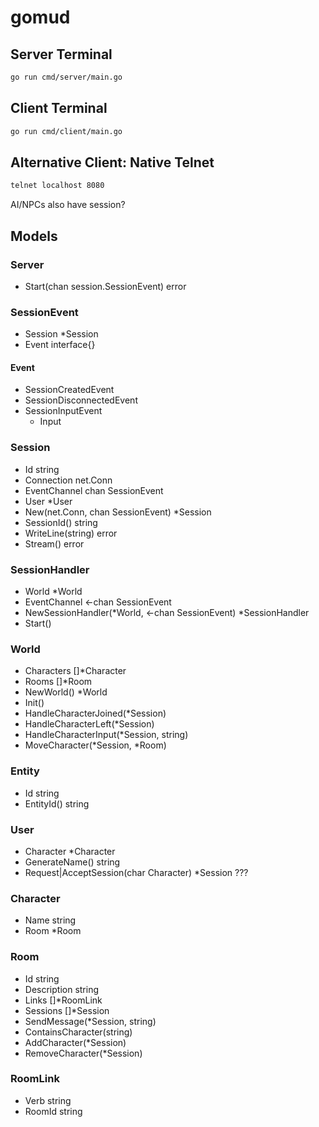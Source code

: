 # gomud

## Server Terminal
```bash
go run cmd/server/main.go
```

## Client Terminal
```bash
go run cmd/client/main.go
```

## Alternative Client: Native Telnet 
```bash
telnet localhost 8080
```

AI/NPCs also have session?

## Models

### Server
- Start(chan session.SessionEvent) error

### SessionEvent
- Session *Session
- Event   interface{}

#### Event
- SessionCreatedEvent
- SessionDisconnectedEvent
- SessionInputEvent
  - Input

### Session
- Id            string
- Connection    net.Conn
- EventChannel  chan SessionEvent
- User          *User
- New(net.Conn, chan SessionEvent) *Session
- SessionId() string
- WriteLine(string) error
- Stream() error

### SessionHandler
- World         *World
- EventChannel  <-chan SessionEvent
- NewSessionHandler(*World, <-chan SessionEvent) *SessionHandler
- Start()

### World
- Characters        []*Character
- Rooms             []*Room
- NewWorld() *World
- Init()
- HandleCharacterJoined(*Session)
- HandleCharacterLeft(*Session)
- HandleCharacterInput(*Session, string)
- MoveCharacter(*Session, *Room)

### Entity
- Id  string
- EntityId() string

### User
- Character *Character
- GenerateName() string
- Request|AcceptSession(char Character) *Session ???

### Character
- Name  string
- Room  *Room

### Room
- Id          string
- Description string
- Links       []*RoomLink
- Sessions    []*Session
- SendMessage(*Session, string)
- ContainsCharacter(string)
- AddCharacter(*Session)
- RemoveCharacter(*Session)

### RoomLink
- Verb    string
- RoomId  string
